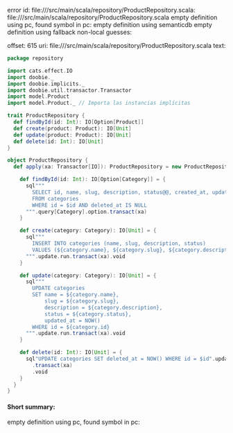 error id: file://<WORKSPACE>/src/main/scala/repository/ProductRepository.scala:
file://<WORKSPACE>/src/main/scala/repository/ProductRepository.scala
empty definition using pc, found symbol in pc: 
empty definition using semanticdb
empty definition using fallback
non-local guesses:

offset: 615
uri: file://<WORKSPACE>/src/main/scala/repository/ProductRepository.scala
text:
```scala
package repository

import cats.effect.IO
import doobie._
import doobie.implicits._
import doobie.util.transactor.Transactor
import model.Product
import model.Product._ // Importa las instancias implícitas

trait ProductRepository {
  def findById(id: Int): IO[Option[Product]]
  def create(product: Product): IO[Unit]
  def update(product: Product): IO[Unit]
  def delete(id: Int): IO[Unit]
}

object ProductRepository {
  def apply(xa: Transactor[IO]): ProductRepository = new ProductRepository {

    def findById(id: Int): IO[Option[Category]] = {
      sql"""
        SELECT id, name, slug, description, status@@, created_at, updated_at, deleted_at 
        FROM categories 
        WHERE id = $id AND deleted_at IS NULL
      """.query[Category].option.transact(xa)
    }

    def create(category: Category): IO[Unit] = {
      sql"""
        INSERT INTO categories (name, slug, description, status)
        VALUES (${category.name}, ${category.slug}, ${category.description}, ${category.status})
      """.update.run.transact(xa).void
    }

    def update(category: Category): IO[Unit] = {
      sql"""
        UPDATE categories
        SET name = ${category.name}, 
            slug = ${category.slug}, 
            description = ${category.description}, 
            status = ${category.status},
            updated_at = NOW()
        WHERE id = ${category.id}
      """.update.run.transact(xa).void
    }

    def delete(id: Int): IO[Unit] = {
      sql"UPDATE categories SET deleted_at = NOW() WHERE id = $id".update.run
        .transact(xa)
        .void
    }
  }
}

```


#### Short summary: 

empty definition using pc, found symbol in pc: 